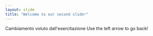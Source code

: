 ```yaml
---
layout: slide
title: "Welcome to our second slide!"
---
```

Cambiamento voluto dall'esercitazione
Use the left arrow to go back!
